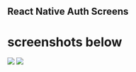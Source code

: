## React Native Auth Screens

# screenshots below

<img src='screeshots/screenshot1.png'>
<img src='screeshots/screenshot2.png'>